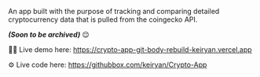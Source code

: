 An app built with the purpose of tracking and comparing detailed cryptocurrency data that is pulled from the coingecko API. 

_**(Soon to be archived)**_ 😌

👨‍💻 Live demo here: https://crypto-app-git-body-rebuild-keiryan.vercel.app

⚙️ Live code here: https://githubbox.com/keiryan/Crypto-App
